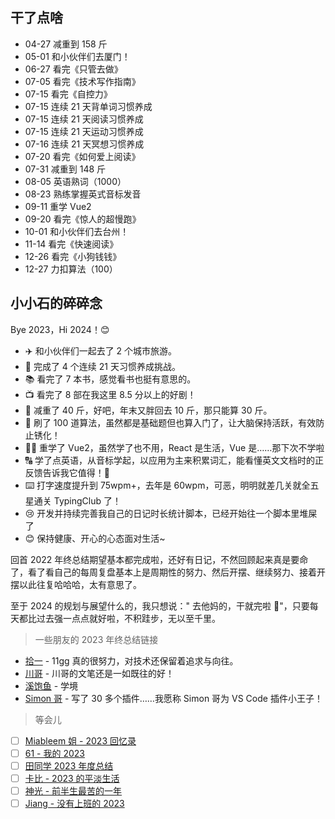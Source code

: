 ## 干了点啥

- 04-27 减重到 158 斤
- 05-01 和小伙伴们去厦门！
- 06-27 看完《只管去做》
- 07-05 看完《技术写作指南》
- 07-15 看完《自控力》
- 07-15 连续 21 天背单词习惯养成
- 07-15 连续 21 天阅读习惯养成
- 07-15 连续 21 天运动习惯养成
- 07-16 连续 21 天冥想习惯养成
- 07-20 看完《如何爱上阅读》
- 07-31 减重到 148 斤
- 08-05 英语熟词（1000）
- 08-23 熟练掌握英式音标发音
- 09-11 重学 Vue2
- 09-20 看完《惊人的超慢跑》
- 10-01 和小伙伴们去台州！
- 11-14 看完《快速阅读》
- 12-26 看完《小狗钱钱》
- 12-27 力扣算法（100）

## 小小石的碎碎念

Bye 2023，Hi 2024！😊

- ✈️ 和小伙伴们一起去了 2 个城市旅游。
- 💪 完成了 4 个连续 21 天习惯养成挑战。
- 📚 看完了 7 本书，感觉看书也挺有意思的。
- 📺 看完了 8 部在我这里 8.5 分以上的好剧！
- 🤡 减重了 40 斤，好吧，年末又胖回去 10 斤，那只能算 30 斤。
- 🧮 刷了 100 道算法，虽然都是基础题但也算入门了，让大脑保持活跃，有效防止锈化！
- 👨‍🎓 重学了 Vue2，虽然学了也不用，React 是生活，Vue 是……那下次不学啦
- 🔠 学了点英语，从音标学起，以应用为主来积累词汇，能看懂英文文档时的正反馈告诉我它值得！🥰
- ⌨️ 打字速度提升到 75wpm+，去年是 60wpm，可恶，明明就差几关就全五星通关 TypingClub 了！
- 😢 开发并持续完善我自己的日记时长统计脚本，已经开始往一个脚本里堆屎了
- 😊 保持健康、开心的心态面对生活~

回首 2022 年终总结期望基本都完成啦，还好有日记，不然回顾起来真是要命了，看了看自己的每周复盘基本上是周期性的努力、然后开摆、继续努力、接着开摆以此往复哈哈哈，太有意思了。

至于 2024 的规划与展望什么的，我只想说：" 去他妈的，干就完啦 🎉"，只要每天都比过去强一点点就好啦，不积跬步，无以至千里。

> 一些朋友的 2023 年终总结链接

- [拾一](https://innei.in/notes/160) - 11gg 真的很努力，对技术还保留着追求与向往。
- [川哥](https://www.wolai.com/VGXPsYDDBUp5q3QH1u4Hp) - 川哥的文笔还是一如既往的好！
- [溪饱鱼](https://juejin.cn/post/7318027706997162023#heading-8) - 学境
- [Simon 哥](https://juejin.cn/post/7319763315314901003) - 写了 30 多个插件……我愿称 Simon 哥为 VS Code 插件小王子！

> 等会儿

- [ ] [Miableem 姐 - 2023 回忆录](https://miableem.com/blog/2023year-in-review)
- [ ] [61 - 我的 2023](https://61.life/2024/0106)
- [ ] [田同学 2023 年度总结](https://juejin.cn/post/7321049411852288050)
- [ ] [卡比 - 2023 的平淡生活](https://zhuanlan.zhihu.com/p/675473888)
- [ ] [神光 - 前半生最苦的一年](https://juejin.cn/post/7321922279558004772)
- [ ] [Jiang - 没有上班的 2023](https://notes.dabing.one/post?note-id=71c80dc9-a0b2-4473-b29e-ec3c5c0b65c1&active-note-id=71c80dc9-a0b2-4473-b29e-ec3c5c0b65c1)

